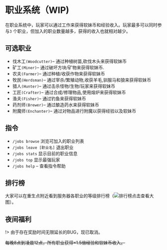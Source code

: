 # 职业系统（WIP)

在职业系统中，玩家可以通过工作来获得软妹币和经验收入。玩家最多可以同时参与`3` 个职业，但加入的职业数量越多，获得的收入也就相对越少。

## 可选职业

- 伐木工`(Woodcutter)`– 通过种植树苗,砍伐木头来获得软妹币
- 矿工`(Miner)`– 通过破坏方块/矿物来获得软妹币.
- 农夫`(Farmer)`– 通过种植/收获作物来获得软妹币
- 牧民`(Herdsman)`– 通过宰杀/繁殖动物,收获羊毛,驯服马和狼来获得软妹币
- 猎人`(Hunter)`– 通过击杀怪物/生物/玩家来获得软妹币
- 工匠`(Crafter)`– 通过合成/修理物品,使用熔炉来获得软妹币
- 渔夫`(Fisher)`– 通过钓鱼来获得软妹币
- 药剂师`(Brewer)`– 通过酿造药水来获得软妹币
- 附魔师`(Enchanter)`– 通过对物品进行附魔以获得经验以及软妹币
  
## 指令

- `/jobs browse` 浏览可加入的职业列表
- `/jobs leave [职业名]` 退出职业
- `/jobs stats` 显示目前的职业信息
- `/jobs top` 显示最强玩家
- `/jobs help` – 查看指令帮助

## 排行榜

大家可以在重生点附近看到服务器各职业的等级排行榜（![排行榜](https://mewcraft-homepage.oss-cn-zhangjiakou.aliyuncs.com/images/jobs-rank.png ':class=img-16')点击查看大图）。

## 夜间福利

!> 由于存在奖励时间无限延长的BUG，现已取消。

~~每晚8点到凌晨12点，所有职业获得×1.5倍经验和软妹币收入。~~
